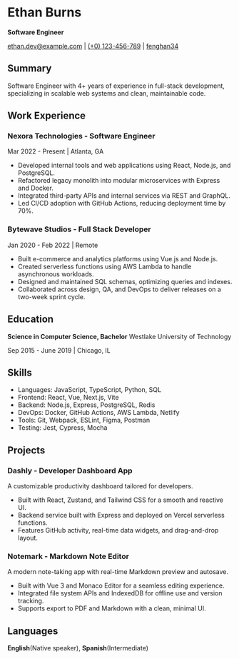 # Ethan Burns

**Software Engineer**

[ethan.dev@example.com](mailto:ethan.dev@example.com) | [(+0) 123-456-789](tel://+0-123-456-789) | [fenghan34](https://github.com/fenghan34)

## Summary

Software Engineer with 4+ years of experience in full-stack development, specializing in scalable web systems and clean, maintainable code.

## Work Experience

### Nexora Technologies - Software Engineer

Mar 2022 - Present | Atlanta, GA

- Developed internal tools and web applications using React, Node.js, and PostgreSQL.
- Refactored legacy monolith into modular microservices with Express and Docker.
- Integrated third-party APIs and internal services via REST and GraphQL.
- Led CI/CD adoption with GitHub Actions, reducing deployment time by 70%.

### Bytewave Studios - Full Stack Developer

Jan 2020 - Feb 2022 | Remote

- Built e-commerce and analytics platforms using Vue.js and Node.js.
- Created serverless functions using AWS Lambda to handle asynchronous workloads.
- Designed and maintained SQL schemas, optimizing queries and indexes.
- Collaborated across design, QA, and DevOps to deliver releases on a two-week sprint cycle.

## Education

**Science in Computer Science, Bachelor**
Westlake University of Technology

Sep 2015 - June 2019 | Chicago, IL

## Skills

- Languages: JavaScript, TypeScript, Python, SQL
- Frontend: React, Vue, Next.js, Vite
- Backend: Node.js, Express, PostgreSQL, Redis
- DevOps: Docker, GitHub Actions, AWS Lambda, Netlify
- Tools: Git, Webpack, ESLint, Figma, Postman
- Testing: Jest, Cypress, Mocha

## Projects

### Dashly - Developer Dashboard App

A customizable productivity dashboard tailored for developers.

- Built with React, Zustand, and Tailwind CSS for a smooth and reactive UI.
- Backend service built with Express and deployed on Vercel serverless functions.
- Features GitHub activity, real-time data widgets, and drag-and-drop layout.

### Notemark - Markdown Note Editor

A modern note-taking app with real-time Markdown preview and autosave.

- Built with Vue 3 and Monaco Editor for a seamless editing experience.
- Integrated file system APIs and IndexedDB for offline use and version tracking.
- Supports export to PDF and Markdown with a clean, minimal UI.

## Languages

**English**(Native speaker), **Spanish**(Intermediate)
